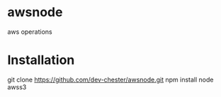 # awsnode
 aws operations

# Installation
  git clone https://github.com/dev-chester/awsnode.git
  npm install
  node awss3
